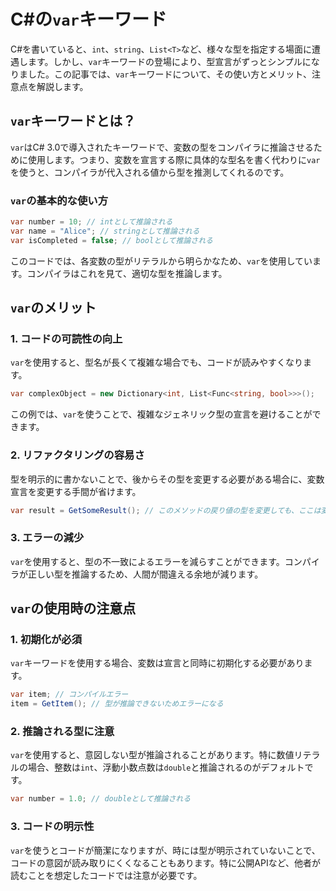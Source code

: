 # C#の`var`キーワード

C#を書いていると、`int`、`string`、`List<T>`など、様々な型を指定する場面に遭遇します。しかし、`var`キーワードの登場により、型宣言がずっとシンプルになりました。この記事では、`var`キーワードについて、その使い方とメリット、注意点を解説します。

## `var`キーワードとは？

`var`はC# 3.0で導入されたキーワードで、変数の型をコンパイラに推論させるために使用します。つまり、変数を宣言する際に具体的な型名を書く代わりに`var`を使うと、コンパイラが代入される値から型を推測してくれるのです。

### `var`の基本的な使い方

```csharp
var number = 10; // intとして推論される
var name = "Alice"; // stringとして推論される
var isCompleted = false; // boolとして推論される
```

このコードでは、各変数の型がリテラルから明らかなため、`var`を使用しています。コンパイラはこれを見て、適切な型を推論します。

## `var`のメリット

### 1. コードの可読性の向上

`var`を使用すると、型名が長くて複雑な場合でも、コードが読みやすくなります。

```csharp
var complexObject = new Dictionary<int, List<Func<string, bool>>>();
```

この例では、`var`を使うことで、複雑なジェネリック型の宣言を避けることができます。

### 2. リファクタリングの容易さ

型を明示的に書かないことで、後からその型を変更する必要がある場合に、変数宣言を変更する手間が省けます。

```csharp
var result = GetSomeResult(); // このメソッドの戻り値の型を変更しても、ここは変更不要
```

### 3. エラーの減少

`var`を使用すると、型の不一致によるエラーを減らすことができます。コンパイラが正しい型を推論するため、人間が間違える余地が減ります。

## `var`の使用時の注意点

### 1. 初期化が必須

`var`キーワードを使用する場合、変数は宣言と同時に初期化する必要があります。

```csharp
var item; // コンパイルエラー
item = GetItem(); // 型が推論できないためエラーになる
```

### 2. 推論される型に注意

`var`を使用すると、意図しない型が推論されることがあります。特に数値リテラルの場合、整数は`int`、浮動小数点数は`double`と推論されるのがデフォルトです。

```csharp
var number = 1.0; // doubleとして推論される
```

### 3. コードの明示性

`var`を使うとコードが簡潔になりますが、時には型が明示されていないことで、コードの意図が読み取りにくくなることもあります。特に公開APIなど、他者が読むことを想定したコードでは注意が必要です。